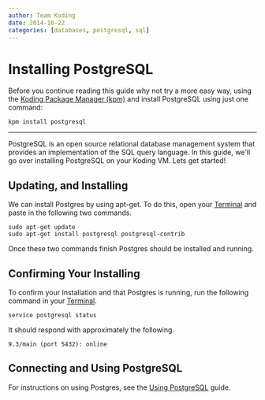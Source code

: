 ```yaml
---
author: Team Koding
date: 2014-10-22
categories: [databases, postgresql, sql]
---
```


# Installing PostgreSQL

Before you continue reading this guide why not try a more easy way, using the [Koding Package Manager (kpm)](http://learn.koding.com/guides/getting-started-kpm/) and install PostgreSQL using just one command:

```
kpm install postgresql
```

***

PostgreSQL is an open source relational database management system that 
provides an implementation of the SQL query language. In this guide, 
we'll go over installing PostgreSQL on your Koding VM. Lets get started!

## Updating, and Installing

We can install Postgres by using apt-get. To do this, open your 
[Terminal][terminal] and paste in the following two commands.

```
sudo apt-get update
sudo apt-get install postgresql postgresql-contrib
```

Once these two commands finish Postgres should be installed and running.

## Confirming Your Installing

To confirm your Installation and that Postgres is running, run the 
following command in your [Terminal][terminal].

```
service postgresql status
```

It should respond with approximately the following.

```
9.3/main (port 5432): online
```

## Connecting and Using PostgreSQL

For instructions on using Postgres, see the [Using PostgreSQL][using] 
guide.



[terminal]: https://koding.com/IDE
[using]: /guides/postgresql-on-koding
